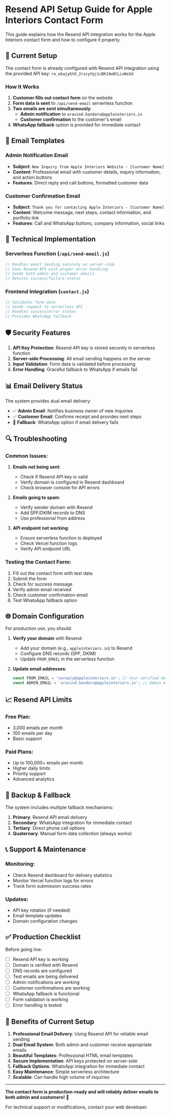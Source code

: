 # Resend API Setup Guide for Apple Interiors Contact Form

This guide explains how the Resend API integration works for the Apple Interiors contact form and how to configure it properly.

## 🚀 Current Setup

The contact form is already configured with Resend API integration using the provided API key: `re_ebajyGt8_2rzcyYpj1cBK19w8CLixWsGd`

### How It Works

1. **Customer fills out contact form** on the website
2. **Form data is sent** to `/api/send-email` serverless function
3. **Two emails are sent simultaneously**:
   - **Admin notification** to `aravind.bandaru@appleinteriors.in`
   - **Customer confirmation** to the customer's email
4. **WhatsApp fallback** option is provided for immediate contact

## 📧 Email Templates

### Admin Notification Email
- **Subject**: `New Inquiry from Apple Interiors Website - [Customer Name]`
- **Content**: Professional email with customer details, inquiry information, and action buttons
- **Features**: Direct reply and call buttons, formatted customer data

### Customer Confirmation Email
- **Subject**: `Thank you for contacting Apple Interiors - [Customer Name]`
- **Content**: Welcome message, next steps, contact information, and portfolio link
- **Features**: Call and WhatsApp buttons, company information, social links

## 🔧 Technical Implementation

### Serverless Function (`/api/send-email.js`)
```javascript
// Handles email sending securely on server-side
// Uses Resend API with proper error handling
// Sends both admin and customer emails
// Returns success/failure status
```

### Frontend Integration (`contact.js`)
```javascript
// Validates form data
// Sends request to serverless API
// Handles success/error states
// Provides WhatsApp fallback
```

## 🛡️ Security Features

1. **API Key Protection**: Resend API key is stored securely in serverless function
2. **Server-side Processing**: All email sending happens on the server
3. **Input Validation**: Form data is validated before processing
4. **Error Handling**: Graceful fallback to WhatsApp if emails fail

## 📊 Email Delivery Status

The system provides dual email delivery:
- ✅ **Admin Email**: Notifies business owner of new inquiries
- ✅ **Customer Email**: Confirms receipt and provides next steps
- 🔄 **Fallback**: WhatsApp option if email delivery fails

## 🔍 Troubleshooting

### Common Issues:

1. **Emails not being sent**:
   - Check if Resend API key is valid
   - Verify domain is configured in Resend dashboard
   - Check browser console for API errors

2. **Emails going to spam**:
   - Verify sender domain with Resend
   - Add SPF/DKIM records to DNS
   - Use professional from address

3. **API endpoint not working**:
   - Ensure serverless function is deployed
   - Check Vercel function logs
   - Verify API endpoint URL

### Testing the Contact Form:

1. Fill out the contact form with test data
2. Submit the form
3. Check for success message
4. Verify admin email received
5. Check customer confirmation email
6. Test WhatsApp fallback option

## 🌐 Domain Configuration

For production use, you should:

1. **Verify your domain** with Resend:
   - Add your domain (e.g., `appleinteriors.in`) to Resend
   - Configure DNS records (SPF, DKIM)
   - Update `FROM_EMAIL` in the serverless function

2. **Update email addresses**:
   ```javascript
   const FROM_EMAIL = 'noreply@appleinteriors.in'; // Your verified domain
   const ADMIN_EMAIL = 'aravind.bandaru@appleinteriors.in'; // Admin email
   ```

## 📈 Resend API Limits

### Free Plan:
- 3,000 emails per month
- 100 emails per day
- Basic support

### Paid Plans:
- Up to 100,000+ emails per month
- Higher daily limits
- Priority support
- Advanced analytics

## 🔄 Backup & Fallback

The system includes multiple fallback mechanisms:

1. **Primary**: Resend API email delivery
2. **Secondary**: WhatsApp integration for immediate contact
3. **Tertiary**: Direct phone call options
4. **Quaternary**: Manual form data collection (always works)

## 📞 Support & Maintenance

### Monitoring:
- Check Resend dashboard for delivery statistics
- Monitor Vercel function logs for errors
- Track form submission success rates

### Updates:
- API key rotation (if needed)
- Email template updates
- Domain configuration changes

## ✅ Production Checklist

Before going live:

- [ ] Resend API key is working
- [ ] Domain is verified with Resend
- [ ] DNS records are configured
- [ ] Test emails are being delivered
- [ ] Admin notifications are working
- [ ] Customer confirmations are working
- [ ] WhatsApp fallback is functional
- [ ] Form validation is working
- [ ] Error handling is tested

## 🎯 Benefits of Current Setup

1. **Professional Email Delivery**: Using Resend API for reliable email sending
2. **Dual Email System**: Both admin and customer receive appropriate emails
3. **Beautiful Templates**: Professional HTML email templates
4. **Secure Implementation**: API keys protected on server-side
5. **Fallback Options**: WhatsApp integration for immediate contact
6. **Easy Maintenance**: Simple serverless architecture
7. **Scalable**: Can handle high volume of inquiries

---

**The contact form is production-ready and will reliably deliver emails to both admin and customers!** 🎉

For technical support or modifications, contact your web developer.
